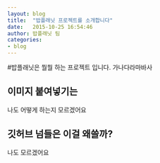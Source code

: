 ```yaml
---
layout: blog
title:  "밥플래닛 프로젝트를 소개합니다"
date:   2015-10-25 16:54:46
author: 밥플래닛 팀
categories:
- blog
---
```


#밥플래닛은 뭘뭘 하는 프로젝트 입니다.
가나다라마바사 

## 이미지 붙여넣기는
나도 어떻게 하는지 모르겠어요

## 깃허브 넘들은 이걸 왜쓸까?	
나도 모르겠어요